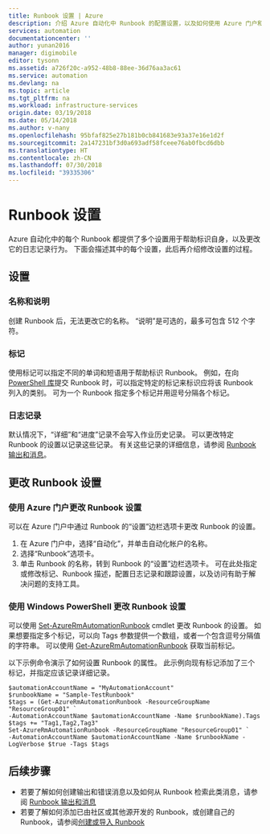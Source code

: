 ```yaml
---
title: Runbook 设置 | Azure
description: 介绍 Azure 自动化中 Runbook 的配置设置，以及如何使用 Azure 门户和 Windows PowerShell 更改这些设置。
services: automation
documentationcenter: ''
author: yunan2016
manager: digimobile
editor: tysonn
ms.assetid: a726f20c-a952-48b8-88ee-36d76aa3ac61
ms.service: automation
ms.devlang: na
ms.topic: article
ms.tgt_pltfrm: na
ms.workload: infrastructure-services
origin.date: 03/19/2018
ms.date: 05/14/2018
ms.author: v-nany
ms.openlocfilehash: 95bfaf825e27b181b0cb841683e93a37e16e1d2f
ms.sourcegitcommit: 2a147231bf3d0a693adf58fceee76ab0fbcd6dbb
ms.translationtype: HT
ms.contentlocale: zh-CN
ms.lasthandoff: 07/30/2018
ms.locfileid: "39335306"
---
```

# <a name="runbook-settings"></a>Runbook 设置
Azure 自动化中的每个 Runbook 都提供了多个设置用于帮助标识自身，以及更改它的日志记录行为。 下面会描述其中的每个设置，此后再介绍修改设置的过程。

## <a name="settings"></a>设置
### <a name="name-and-description"></a>名称和说明
创建 Runbook 后，无法更改它的名称。 “说明”是可选的，最多可包含 512 个字符。

### <a name="tags"></a>标记
使用标记可以指定不同的单词和短语用于帮助标识 Runbook。 例如，在向 [PowerShell 库](https://www.powershellgallery.com/)提交 Runbook 时，可以指定特定的标记来标识应将该 Runbook 列入的类别。 可为一个 Runbook 指定多个标记并用逗号分隔各个标记。

### <a name="logging"></a>日志记录
默认情况下，“详细”和“进度”记录不会写入作业历史记录。 可以更改特定 Runbook 的设置以记录这些记录。 有关这些记录的详细信息，请参阅 [Runbook 输出和消息](automation-runbook-output-and-messages.md)。

## <a name="changing-runbook-settings"></a>更改 Runbook 设置

### <a name="changing-runbook-settings-with-the-azure-portal"></a>使用 Azure 门户更改 Runbook 设置
可以在 Azure 门户中通过 Runbook 的“设置”边栏选项卡更改 Runbook 的设置。

1. 在 Azure 门户中，选择“自动化”，并单击自动化帐户的名称。
2. 选择“Runbook”选项卡。
3. 单击 Runbook 的名称，转到 Runbook 的“设置”边栏选项卡。 可在此处指定或修改标记、Runbook 描述，配置日志记录和跟踪设置，以及访问有助于解决问题的支持工具。     

### <a name="changing-runbook-settings-with-windows-powershell"></a>使用 Windows PowerShell 更改 Runbook 设置
可以使用 [Set-AzureRmAutomationRunbook](https://docs.microsoft.com/powershell/module/azurerm.automation/set-azurermautomationrunbook?view=azurermps-6.5.0) cmdlet 更改 Runbook 的设置。 如果想要指定多个标记，可以向 Tags 参数提供一个数组，或者一个包含逗号分隔值的字符串。 可以使用 [Get-AzureRmAutomationRunbook](https://docs.microsoft.com/powershell/module/azurerm.automation/get-azurermautomationrunbook?view=azurermps-6.5.0) 获取当前标记。

以下示例命令演示了如何设置 Runbook 的属性。 此示例向现有标记添加了三个标记，并指定应该记录详细记录。

    $automationAccountName = "MyAutomationAccount"
    $runbookName = "Sample-TestRunbook"
    $tags = (Get-AzureRmAutomationRunbook -ResourceGroupName "ResourceGroup01" `
    -AutomationAccountName $automationAccountName -Name $runbookName).Tags
    $tags += "Tag1,Tag2,Tag3"
    Set-AzureRmAutomationRunbook -ResourceGroupName "ResourceGroup01" `
    -AutomationAccountName $automationAccountName -Name $runbookName -LogVerbose $true -Tags $tags

## <a name="next-steps"></a>后续步骤
* 若要了解如何创建输出和错误消息以及如何从 Runbook 检索此类消息，请参阅 [Runbook 输出和消息](automation-runbook-output-and-messages.md) 
* 若要了解如何添加已由社区或其他源开发的 Runbook，或创建自己的 Runbook，请参阅[创建或导入 Runbook](automation-creating-importing-runbook.md) 

